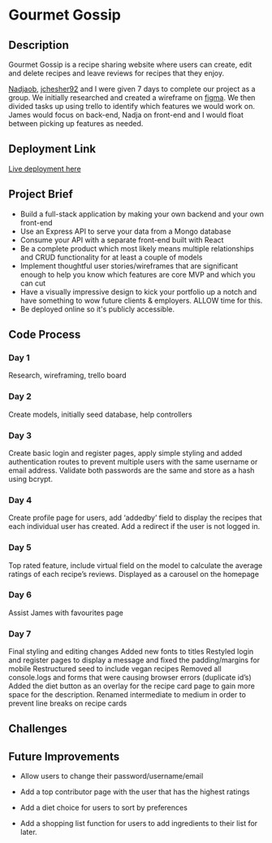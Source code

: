# Gourmet Gossip

## Description

Gourmet Gossip is a recipe sharing website where users can create, edit and delete recipes and leave reviews for recipes that they enjoy.

[Nadjaob](https://github.com/nadjaob), [jchesher92](https://github.com/jchesher92) and I were given 7 days to complete our project as a group. We initially researched and created a wireframe on [figma](https://www.figma.com/file/qrek2uENdq7sUzyKiliVPP/Project-3?type=design&node-id=0%3A1&mode=design&t=yuz0fOXCGQmQYVJc-1). We then divided tasks up using trello to identify which features we would work on. James would focus on back-end, Nadja on front-end and I would float between picking up features as needed.

## Deployment Link

[Live deployment here](https://gourmet-gossip-665d7e750e14.herokuapp.com/)

## Project Brief

- Build a full-stack application by making your own backend and your own front-end
- Use an Express API to serve your data from a Mongo database
- Consume your API with a separate front-end built with React
- Be a complete product which most likely means multiple relationships and CRUD functionality for at least a couple of models
- Implement thoughtful user stories/wireframes that are significant enough to help you know which features are core MVP and which you can cut
- Have a visually impressive design to kick your portfolio up a notch and have something to wow future clients & employers. ALLOW time for this.
- Be deployed online so it's publicly accessible.

## Code Process

### Day 1

Research, wireframing, trello board

### Day 2

Create models, initially seed database, help controllers

### Day 3

Create basic login and register pages, apply simple styling and added authentication routes to prevent multiple users with the same username or email address. Validate both passwords are the same and store as a hash using bcrypt.

### Day 4

Create profile page for users, add ‘addedby’ field to display the recipes that each individual user has created. Add a redirect if the user is not logged in. 

### Day 5

Top rated feature, include virtual field on the model to calculate the average ratings of each recipe’s reviews. Displayed as a carousel on the homepage

### Day 6

Assist James with favourites page

### Day 7

Final styling and editing changes
Added new fonts to titles
Restyled login and register pages to display a message and fixed the padding/margins for mobile
Restructured seed to include vegan recipes
Removed all console.logs and forms that were causing browser errors (duplicate id’s)
Added the diet button as an overlay for the recipe card page to gain more space for the description.
Renamed intermediate to medium in order to prevent line breaks on recipe cards

## Challenges

## Future Improvements

- Allow users to change their password/username/email

- Add a top contributor page with the user that has the highest ratings

- Add a diet choice for users to sort by preferences

- Add a shopping list function for users to add ingredients to their list for later.
